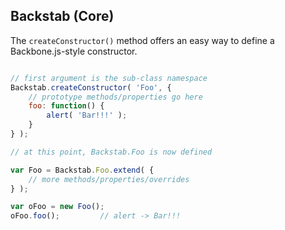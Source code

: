 Backstab (Core)
-----------------

The `createConstructor()` method offers an easy way to define a Backbone.js-style constructor.

```javascript

// first argument is the sub-class namespace
Backstab.createConstructor( 'Foo', {
	// prototype methods/properties go here
	foo: function() {
		alert( 'Bar!!!' );
	}
} );

// at this point, Backstab.Foo is now defined

var Foo = Backstab.Foo.extend( {
	// more methods/properties/overrides
} );

var oFoo = new Foo();
oFoo.foo();			// alert -> Bar!!!

```
